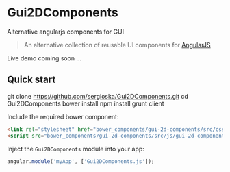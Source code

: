 # Gui2DComponents 
Alternative angularjs components for GUI

> An alternative collection of reusable UI components for [AngularJS](https://angularjs.org/)

Live demo coming soon ...

## Quick start

git clone https://github.com/sergioska/Gui2DComponents.git
cd Gui2DComponents
bower install
npm install
grunt client

Include the required bower component:
``` html
<link rel="stylesheet" href="bower_components/gui-2d-components/src/css/gui-2d-components.css"/>
<script src="bower_components/gui-2d-components/src/js/gui-2d-components.js"></script>
```

Inject the `Gui2DComponents` module into your app:
``` JavaScript
angular.module('myApp', ['Gui2DComponents.js']);
```

